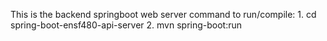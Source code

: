 This is the backend springboot web server
    command to run/compile:
        1. cd spring-boot-ensf480-api-server
        2. mvn spring-boot:run